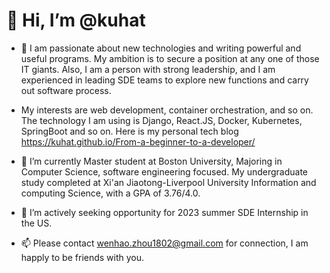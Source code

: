 # 👋 Hi, I’m @kuhat
- 👀 I am passionate about new technologies and writing powerful and useful programs. My ambition is to secure a position at any one of those IT giants. 
Also, I am a person with strong leadership, and I am experienced in leading SDE teams to explore new functions and carry out software process.
+ My interests are web development, container orchestration, and so on. The technology I am using is Django, React.JS, Docker, Kubernetes, SpringBoot and so on.
Here is my personal tech blog https://kuhat.github.io/From-a-beginner-to-a-developer/
- 🌱 I’m currently Master student at Boston University, Majoring in Computer Science, software engineering focused.
My undergraduate study completed at Xi'an Jiaotong-Liverpool University Information and computing Science, with a GPA of 3.76/4.0.

- 💞️ I’m actively seeking opportunity for 2023 summer SDE Internship in the US.
- 📫 Please contact wenhao.zhou1802@gmail.com for connection, I am happly to be friends with you.

<!---
kuhat/kuhat is a ✨ special ✨ repository because its `README.md` (this file) appears on your GitHub profile.
You can click the Preview link to take a look at your changes.
--->
